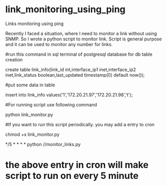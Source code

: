 # link_monitoring_using_ping
Links monitoring using ping

Recently I faced a situation, where I need to monitor a link without using SNMP. So I wrote a python script to monitor link. Script is general purpose and it can be used to monitor any number for links.

#run this command in sql terminal of postgresql database for db table creation

create table link_info(link_id int,interface_ip1 inet,interface_ip2 inet,link_status boolean,last_updated timestamp(0) default now());

#put some data in table

insert into link_info values('1','172.20.21.97','172.20.21.98','t');

#For running script use following command

python link_monitor.py

#If you want to run this script periodically. you may add a entry to cron

chmod +x link_monitor.py

*/5 * * * * <linux login id> python /<your script location>/monitor_links.py

# the above entry in cron will make script to run on every 5 minute
